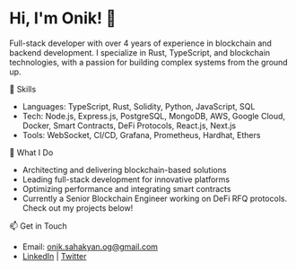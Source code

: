 # Hi, I'm Onik! 👋

Full-stack developer with over 4 years of experience in blockchain and backend development. I specialize in Rust, TypeScript, and blockchain technologies, with a passion for building complex systems from the ground up.

🔧 Skills
- Languages: TypeScript, Rust, Solidity, Python, JavaScript, SQL
- Tech: Node.js, Express.js, PostgreSQL, MongoDB, AWS, Google Cloud, Docker, Smart Contracts, DeFi Protocols, React.js, Next.js
- Tools: WebSocket, CI/CD, Grafana, Prometheus, Hardhat, Ethers

🚀 What I Do
- Architecting and delivering blockchain-based solutions
- Leading full-stack development for innovative platforms
- Optimizing performance and integrating smart contracts
- Currently a Senior Blockchain Engineer working on DeFi RFQ protocols. Check out my projects below!

📫 Get in Touch
- Email: onik.sahakyan.og@gmail.com
- [LinkedIn](https://www.linkedin.com/in/sahakyan-onik/) | [Twitter](https://x.com/grep_o)
